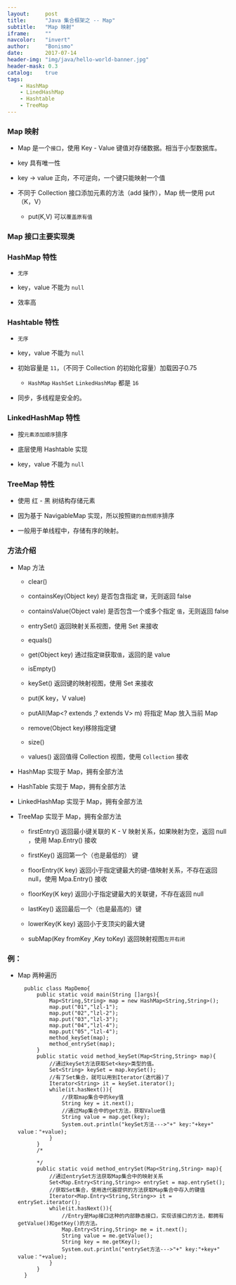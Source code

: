```yaml
---
layout:     post
title:      "Java 集合框架之 -- Map"
subtitle:   "Map 映射"
iframe:     ""
navcolor:   "invert"
author:     "Bonismo"
date:       2017-07-14
header-img: "img/java/hello-world-banner.jpg"
header-mask: 0.3
catalog:    true
tags:
    - HashMap
    - LinedHashMap
    - Hashtable
    - TreeMap
---
```


### Map 映射

- Map 是一个`接口`，使用 Key - Value 键值对存储数据。相当于小型数据库。

- key 具有唯一性

- key -> value 正向，不可逆向，一个键只能映射一个值

- 不同于 Collection 接口添加元素的方法（add 操作），Map 统一使用 put（K，V）

    - put(K,V) 可以`覆盖原有值`

### Map 接口主要实现类

### HashMap 特性

- `无序`

- key，value 不能为 `null`

- 效率高

### Hashtable 特性

- `无序`

- key，value 不能为 `null`

- 初始容量是 `11`，（不同于 Collection 的初始化容量）加载因子0.75

  - `HashMap` `HashSet` `LinkedHashMap` 都是 `16`

- 同步，多线程是安全的。

### LinkedHashMap 特性

- 按`元素添加顺序`排序

- 底层使用 Hashtable 实现

- key，value 不能为 `null`

### TreeMap 特性

- 使用 红 - 黑 树结构存储元素

- 因为基于 NavigableMap 实现，所以按照`键的自然顺序`排序

- 一般用于单线程中，存储有序的映射。

###  方法介绍

- Map 方法

  - clear()

  - containsKey(Object key) 是否包含指定 `键`，无则返回 false

  - containsValue(Object vale) 是否包含一个或多个指定 `值`，无则返回 false

  - entrySet() 返回映射关系视图，使用 Set 来接收

  - equals()

  - get(Object key) 通过指定`键`获取`值`，返回的是 value

  - isEmpty()

  - keySet() 返回键的映射视图，使用 Set 来接收

  - put(K key，V value)

  - putAll(Map<? extends ,? extends V> m) 将指定 Map 放入当前 Map

  - remove(Object key)移除指定键

  - size()

  - values() 返回值得 Collection 视图，使用 `Collection` 接收

- HashMap 实现于 Map，拥有全部方法

- HashTable 实现于 Map，拥有全部方法

- LinkedHashMap 实现于 Map，拥有全部方法

- TreeMap 实现于 Map，拥有全部方法

    - firstEntry() 返回最小键关联的 K - V 映射关系，如果映射为空，返回 null ，使用 Map.Entry() 接收

    - firstKey() 返回第一个（也是最低的） 键

    - floorEntry(K key) 返回小于指定键最大的键-值映射关系，不存在返回 null，使用 Mpa.Entry() 接收

    - floorKey(K key) 返回小于指定键最大的关联键，不存在返回 null

    - lastKey() 返回最后一个（也是最高的）键

    - lowerKey(K key) 返回小于支顶尖的最大键

    - subMap(Key fromKey ,Key toKey) 返回映射视图`左开右闭`


### 例：

- Map 两种遍历


        public class MapDemo{
        	public static void main(String []args){
        		Map<String,String> map = new HashMap<String,String>();
        		map.put("01","lzl-1");
        		map.put("02","lzl-2");
        		map.put("03","lzl-3");
        		map.put("04","lzl-4");
        		map.put("05","lzl-4");
        		method_keySet(map);
        		method_entrySet(map);
        	}
        	public static void method_keySet(Map<String,String> map){
        		//通过keySet方法获取Set<key>类型的值。
        		Set<String> keySet = map.keySet();
        		//有了Set集合，就可以用到Iterator(迭代器)了
        		Iterator<String> it = keySet.iterator();
        		while(it.hasNext()){
        			//获取map集合中的key值
        			String key = it.next();
        			//通过Map集合中的get方法，获取Value值
        			String value = map.get(key);
        			System.out.println("keySet方法--->"+" key:"+key+" value："+value);
        		}
        	}
        	/*

        	*/
        	public static void method_entrySet(Map<String,String> map){
        		//通过entrySet方法获取Map集合中的映射关系
        		Set<Map.Entry<String,String>> entrySet = map.entrySet();
        		//获取Set集合，使用迭代器提供的方法获取Map集合中存入的键值
        		Iterator<Map.Entry<String,String>> it = entrySet.iterator();
        		while(it.hasNext()){
        			//Entry是Map接口这种的内部静态接口，实现该接口的方法，都拥有getValue()和getKey()的方法。
        			Map.Entry<String,String> me = it.next();
        			String value = me.getValue();
        			String key = me.getKey();
        			System.out.println("entrySet方法--->"+" key:"+key+" value："+value);
        		}
        	}
        }